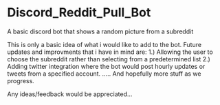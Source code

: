 # Discord_Reddit_Pull_Bot
A basic discord bot that shows a random picture from a subreddit

This is only a basic idea of what i would like to add to the bot. Future updates and improvments that i have in mind are:
1.) Allowing the user to choose the subreddit rather than selecting from a predetermined list
2.) Adding twitter integration where the bot would post hourly updates or tweets from a specified account.
..... And hopefully more stuff as we progress.

Any ideas/feedback would be appreciated...
